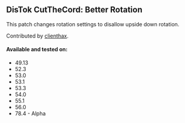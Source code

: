 ## DisTok CutTheCord: Better Rotation

This patch changes rotation settings to disallow upside down rotation.

Contributed by [clienthax](https://gitdab.com/clienthax).

#### Available and tested on:
- 49.13
- 52.3
- 53.0
- 53.1
- 53.3
- 54.0
- 55.1
- 56.0
- 78.4 - Alpha

